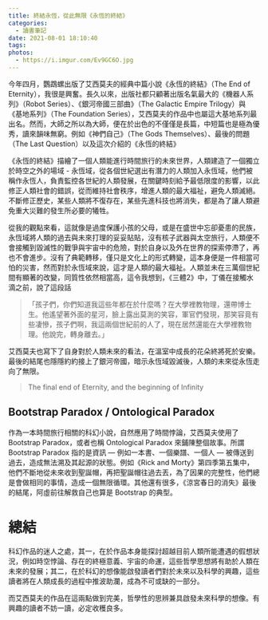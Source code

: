 ```yaml
---
title: 終結永恆，從此無限《永恆的終結》
categories:
  - 讀書筆記
date: 2021-08-01 18:10:40
tags:
photos:
  - https://i.imgur.com/Ev9GC6O.jpg
---
```


今年四月，鸚鵡螺出版了艾西莫夫的經典中篇小說《永恆的終結》（The End of Eternity），我很是興奮。長久以來，出版社都只顧著出版名氣最大的《機器人系列》（Robot Series）、《銀河帝國三部曲》（The Galactic Empire Trilogy）與《基地系列》（The Foundation Series），艾西莫夫的作品中也屬這大基地系列最出名。然而，大師之所以為大師，便在於出色的不僅僅是長篇，中短篇也是極為優秀，讀來韻味無窮。例如《神們自己》（The Gods Themselves）、最後的問題（The Last Question）以及這次介紹的《永恆的終結》
<!-- more -->
 
《永恆的終結》描繪了一個人類能進行時間旅行的未來世界，人類建造了一個獨立於時空之外的場域 - 永恆域，從各個世紀選出有潛力的人類加入永恆域，他們被稱作永恆人，負責監控各世紀的人類發展，在關鍵時刻給予最低限度的影響，以此修正人類社會的錯誤，從而維持社會秩序，增進人類的最大福祉，避免人類滅絕。不斷修正歷史，某些人類將不復存在，某些先進科技也將消失，都是為了讓人類避免重大災難的發生所必要的犧牲。

從我的觀點來看，這就像是過度保護小孩的父母，或是在盛世中忘卻憂患的民族，永恆域將人類的過去與未來打理的妥妥貼貼，沒有核子武器與太空旅行，人類便不會接觸到毀滅性的戰爭與宇宙中的危險，對於自身以及外在世界的探索停滯了，再也不會進步。沒有了典範轉移，僅只是文化上的形式轉變，這本身便是一件相當可怕的災害，然而對於永恆域來說，這才是人類的最大福祉。人類並未在三萬個世紀間有顯著的改變，同質性依然相當高，這令我想到，《三體2》中，丁儀在接觸水滴之前，說了這段話
>「孩子們，你們知道我這些年都在於什麼嗎？在大學裡教物理，還帶博士生。他遙望著外面的星河，臉上露出莫測的笑容，軍官們發現，那笑容竟有些凄慘，孩子們啊，我這兩個世紀前的人了，現在居然還能在大學裡教物理。他說完，轉身離去。」

艾西莫夫也寫下了自身對於人類未來的看法，在溫室中成長的花朵終將死於安樂。
最後的結尾也隱隱約約接上了銀河帝國，暗示永恆域毀滅後，人類的未來從永恆走向了無限。

> The final end of Eternity, and the beginning of Infinity


## Bootstrap Paradox / Ontological Paradox
作為一本時間旅行相關的科幻小說，自然應用了時間悖論，艾西莫夫使用了 Bootstrap Paradox，或者也稱 Ontological Paradox 來鋪陳整個故事。所謂 Bootstrap Paradox 指的是資訊 — 例如一本書、一個樂譜、一個人 — 被傳送到過去，造成無法溯及其起源的狀態。例如《Rick and Morty》第四季第五集中，他們不斷地從未來收到聖誕帽，再把聖誕帽往過去丟，為了因果的完整性，他們總是會做相同的事情，造成一個無限循環。其他還有很多，《涼宮春日的消失》最後的結尾，阿虛前往解救自己也算是 Bootstrap 的典型。


# 總結
科幻作品的迷人之處，其一，在於作品本身能探討超越目前人類所能遭遇的假想狀況，例如時空悖論、存在的終極意義、宇宙的命運，這些哲學思想將有助於人類在未來的發展；其二，在於科幻的想像能啟發讀者們對於未來以及科學的興趣，這些讀者將在人類成長的過程中推波助瀾，成為不可或缺的一部分。

而艾西莫夫的作品在這兩點做到完美，哲學性的思辨兼具啟發未來科學的想像。有興趣的讀者不妨一讀，必定收穫良多。